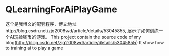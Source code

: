 # QLearningForAiPlayGame
这个是我博文的配套程序，博文地址http://blog.csdn.net/zjq2008wd/article/details/53045855, 展示了如何训练一个AI玩捡钱币的游戏。
This project contain the source code of my blog(http://blog.csdn.net/zjq2008wd/article/details/53045855)
It show how to training ai to play a game
